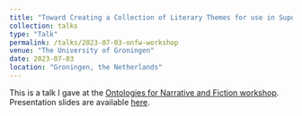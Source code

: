 ```yaml
---
title: "Toward Creating a Collection of Literary Themes for use in Supervised Learning Applications"
collection: talks
type: "Talk"
permalink: /talks/2023-07-03-onfw-workshop
venue: "The University of Groningen"
date: 2023-07-03
location: "Groningen, the Netherlands"
---
```


This is a talk I gave at the [Ontologies for Narrative and Fiction workshop](https://golemlab.eu/news/ontology-workshop/). Presentation slides are available [here](https://golemlab.eu/news/ontology-workshop/slides/Sheridan_theme_ontology-compressed.pdf).
